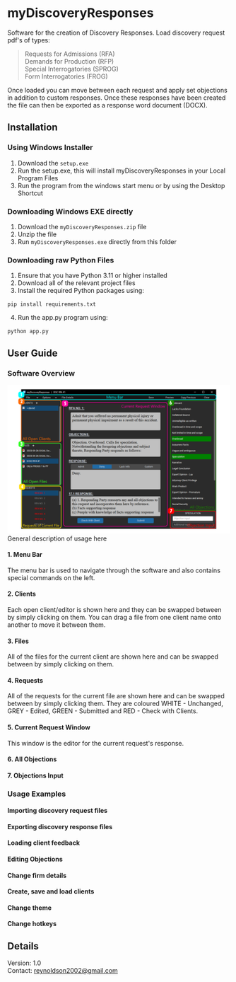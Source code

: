 # myDiscoveryResponses
Software for the creation of Discovery Responses. Load discovery request pdf's of types:
> Requests for Admissions (RFA)
> <br />
> Demands for Production (RFP)
> <br />
> Special Interrogatories (SPROG)
> <br />
> Form Interrogatories (FROG)

Once loaded you can move between each request and apply set objections in addition to custom responses. Once these responses have been created the file can then be exported as a response word document (DOCX).
## Installation
### Using Windows Installer
1. Download the ```setup.exe```
2. Run the setup.exe, this will install myDiscoveryResponses in your Local Program Files
3. Run the program from the windows start menu or by using the Desktop Shortcut

### Downloading Windows EXE directly
1. Download the ```myDiscoveryResponses.zip``` file
2. Unzip the file
3. Run ```myDiscoveryResponses.exe``` directly from this folder

### Downloading raw Python Files
1. Ensure that you have Python 3.11 or higher installed
2. Download all of the relevant project files
3. Install the required Python packages using:
```
pip install requirements.txt
```
4. Run the app.py program using:
```
python app.py
```

## User Guide
### Software Overview
![Example Screenshot](./USER_GUIDE_IMAGE.png)
General description of usage here
#### 1. Menu Bar
The menu bar is used to navigate through the software and also contains special commands on the left.

#### 2. Clients
Each open client/editor is shown here and they can be swapped between by simply clicking on them. You can drag a file from one client name onto another to move it between them.

#### 3. Files
All of the files for the current client are shown here and can be swapped between by simply clicking on them.

#### 4. Requests
All of the requests for the current file are shown here and can be swapped between by simply clicking them. They are coloured WHITE - Unchanged, GREY - Edited, GREEN - Submitted and RED - Check with Clients.

#### 5. Current Request Window
This window is the editor for the current request's response.

#### 6. All Objections

#### 7. Objections Input


### Usage Examples
#### Importing discovery request files


#### Exporting discovery response files


#### Loading client feedback


#### Editing Objections


#### Change firm details


#### Create, save and load clients


#### Change theme


#### Change hotkeys


## Details
Version: 1.0
<br />
Contact: reynoldson2002@gmail.com
